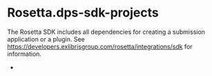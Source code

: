 # Rosetta.dps-sdk-projects
The Rosetta SDK includes all dependencies for creating a submission application or a plugin.
See https://developers.exlibrisgroup.com/rosetta/integrations/sdk for information.

*
